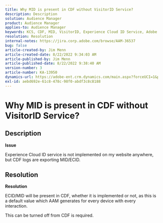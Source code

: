 ```yaml
---
title: Why MID is present in CDF without VisitorID Service?
description: Description
solution: Audience Manager
product: Audience Manager
applies-to: Audience Manager
keywords: KCS, CDF, MID, VisitorID, Experience Cloud ID Service, Adobe Audience Manager, AAM
resolution: Resolution
internal-notes: https://jira.corp.adobe.com/browse/AAM-36537
bug: false
article-created-by: Jim Menn
article-created-date: 8/22/2022 9:34:03 AM
article-published-by: Jim Menn
article-published-date: 8/22/2022 9:38:40 AM
version-number: 3
article-number: KA-13950
dynamics-url: https://adobe-ent.crm.dynamics.com/main.aspx?forceUCI=1&pagetype=entityrecord&etn=knowledgearticle&id=68e9bf8a-fd21-ed11-b83e-0022480866ad
exl-id: aebd692e-61c8-478c-98f0-abdf3c8c8188
---
```

# Why MID is present in CDF without VisitorID Service?

## Description


<b>Issue</b>

Experience Cloud ID service is not implemented on my website anywhere, but CDF logs are exporting MID/ECID.


## Resolution


<b>Resolution</b>

ECID/MID will be present in CDF, whether it is implemented or not, as this is a default value which AAM generates for every device with every interaction.

This can be turned off from CDF is required.
